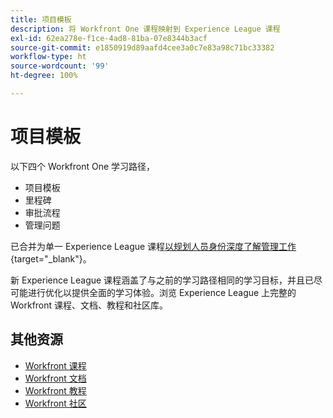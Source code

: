 ```yaml
---
title: 项目模板
description: 将 Workfront One 课程映射到 Experience League 课程
exl-id: 62ea278e-f1ce-4ad8-81ba-07e8344b3acf
source-git-commit: e1850919d89aafd4cee3a0c7e83a98c71bc33382
workflow-type: ht
source-wordcount: '99'
ht-degree: 100%

---
```


# 项目模板

以下四个 Workfront One 学习路径，

* 项目模板
* 里程碑
* 审批流程
* 管理问题

已合并为单一 Experience League 课程[以规划人员身份深度了解管理工作](https://experienceleague.adobe.com/?recommended=Workfront-U-1-2022.3.planners){target="_blank"}。

新 Experience League 课程涵盖了与之前的学习路径相同的学习目标，并且已尽可能进行优化以提供全面的学习体验。浏览 Experience League 上完整的 Workfront 课程、文档、教程和社区库。

## 其他资源

* [Workfront 课程](https://experienceleague.adobe.com/?lang=en&amp;Solution=Workfront#courses)
* [Workfront 文档](https://experienceleague.adobe.com/docs/workfront.html)
* [Workfront 教程](https://experienceleague.adobe.com/docs/workfront-learn/tutorials-workfront/home.html)
* [Workfront 社区](https://experienceleaguecommunities.adobe.com/t5/workfront/ct-p/workfront)
